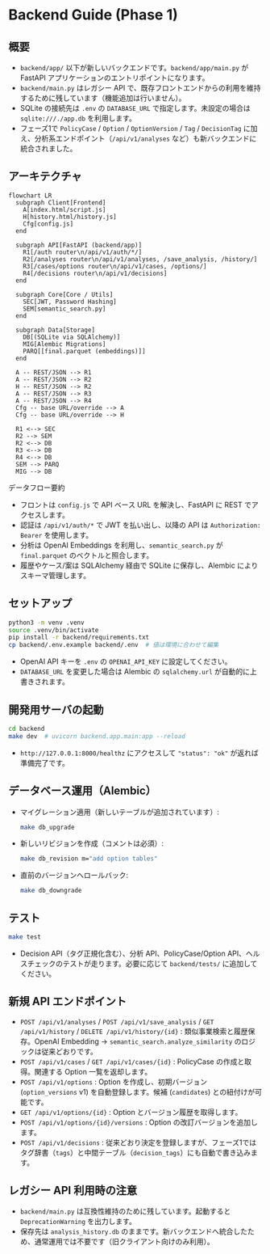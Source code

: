 # Backend Guide (Phase 1)

## 概要
- `backend/app/` 以下が新しいバックエンドです。`backend/app/main.py` が FastAPI アプリケーションのエントリポイントになります。
- `backend/main.py` はレガシー API で、既存フロントエンドからの利用を維持するために残しています（機能追加は行いません）。
- SQLite の接続先は `.env` の `DATABASE_URL` で指定します。未設定の場合は `sqlite:///./app.db` を利用します。
- フェーズ1で `PolicyCase` / `Option` / `OptionVersion` / `Tag` / `DecisionTag` に加え、分析系エンドポイント（`/api/v1/analyses` など）も新バックエンドに統合されました。

## アーキテクチャ
```mermaid
flowchart LR
  subgraph Client[Frontend]
    A[index.html/script.js]
    H[history.html/history.js]
    Cfg[config.js]
  end

  subgraph API[FastAPI (backend/app)]
    R1[/auth router\n/api/v1/auth/*/]
    R2[/analyses router\n/api/v1/analyses, /save_analysis, /history/]
    R3[/cases/options router\n/api/v1/cases, /options/]
    R4[/decisions router\n/api/v1/decisions]
  end

  subgraph Core[Core / Utils]
    SEC[JWT, Password Hashing]
    SEM[semantic_search.py]
  end

  subgraph Data[Storage]
    DB[(SQLite via SQLAlchemy)]
    MIG[Alembic Migrations]
    PARQ[[final.parquet (embeddings)]]
  end

  A -- REST/JSON --> R1
  A -- REST/JSON --> R2
  H -- REST/JSON --> R2
  A -- REST/JSON --> R3
  A -- REST/JSON --> R4
  Cfg -- base URL/override --> A
  Cfg -- base URL/override --> H

  R1 <--> SEC
  R2 --> SEM
  R2 <--> DB
  R3 <--> DB
  R4 <--> DB
  SEM --> PARQ
  MIG --> DB
```

データフロー要約
- フロントは `config.js` で API ベース URL を解決し、FastAPI に REST でアクセスします。
- 認証は `/api/v1/auth/*` で JWT を払い出し、以降の API は `Authorization: Bearer` を使用します。
- 分析は OpenAI Embeddings を利用し、`semantic_search.py` が `final.parquet` のベクトルと照合します。
- 履歴やケース/案は SQLAlchemy 経由で SQLite に保存し、Alembic によりスキーマ管理します。

## セットアップ
```bash
python3 -m venv .venv
source .venv/bin/activate
pip install -r backend/requirements.txt
cp backend/.env.example backend/.env  # 値は環境に合わせて編集
```
- OpenAI API キーを `.env` の `OPENAI_API_KEY` に設定してください。
- `DATABASE_URL` を変更した場合は Alembic の `sqlalchemy.url` が自動的に上書きされます。

## 開発用サーバの起動
```bash
cd backend
make dev  # uvicorn backend.app.main:app --reload
```
- `http://127.0.0.1:8000/healthz` にアクセスして `"status": "ok"` が返れば準備完了です。

## データベース運用（Alembic）
- マイグレーション適用（新しいテーブルが追加されています）:
  ```bash
  make db_upgrade
  ```
- 新しいリビジョンを作成（コメントは必須）:
  ```bash
  make db_revision m="add option tables"
  ```
- 直前のバージョンへロールバック:
  ```bash
  make db_downgrade
  ```

## テスト
```bash
make test
```
- Decision API（タグ正規化含む）、分析 API、PolicyCase/Option API、ヘルスチェックのテストが走ります。必要に応じて `backend/tests/` に追加してください。

## 新規 API エンドポイント
- `POST /api/v1/analyses` / `POST /api/v1/save_analysis` / `GET /api/v1/history` / `DELETE /api/v1/history/{id}` : 類似事業検索と履歴保存。OpenAI Embedding → `semantic_search.analyze_similarity` のロジックは従来どおりです。
- `POST /api/v1/cases` / `GET /api/v1/cases/{id}` : PolicyCase の作成と取得。関連する Option 一覧を返却します。
- `POST /api/v1/options` : Option を作成し、初期バージョン (`option_versions` v1) を自動登録します。候補 (`candidates`) との紐付けが可能です。
- `GET /api/v1/options/{id}` : Option とバージョン履歴を取得します。
- `POST /api/v1/options/{id}/versions` : Option の改訂バージョンを追加します。
- `POST /api/v1/decisions` : 従来どおり決定を登録しますが、フェーズ1ではタグ辞書（`tags`）と中間テーブル（`decision_tags`）にも自動で書き込みます。

## レガシー API 利用時の注意
- `backend/main.py` は互換性維持のために残しています。起動すると `DeprecationWarning` を出力します。
- 保存先は `analysis_history.db` のままです。新バックエンドへ統合したため、通常運用では不要です（旧クライアント向けのみ利用）。
